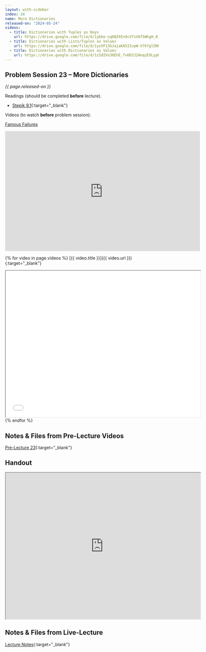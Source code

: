 ```yaml
---
layout: with-sidebar
index: 24
name: More Dictionaries
released-on: "2024-05-24"
videos:
  - title: Dictionaries with Tuples as Keys
    url: https://drive.google.com/file/d/1ybbe-nq0QI9In9cVTsV6f5WhgH_8162S
  - title: Dictionaries with Lists/Tuples as Values
    url: https://drive.google.com/file/d/1yzVF13GJajaKA5IIvpW-V7kYgl5NR9Lu
  - title: Dictionaries with Dictionaries as Values
    url: https://drive.google.com/file/d/1zIdIVo38EhE_fvKD3J2AnqzE9LypBgae
---
```


## Problem Session 23 – More Dictionaries

_{{ page.released-on }}_

Readings (should be completed **before** lecture). 
- [Stepik 9.1](https://stepik.org/lesson/567199/step/1?unit=561472){:target="_blank"}

Videos (to watch **before** problem session):

[Famous Failures](https://www.youtube.com/watch?v=zLYECIjmnQs)
<iframe width="640" height="393" src="https://www.youtube.com/embed/zLYECIjmnQs?si=UpbWWXeV2iCiuGJ3" title="YouTube video player" frameborder="0" allow="accelerometer; autoplay; clipboard-write; encrypted-media; gyroscope; picture-in-picture; web-share" referrerpolicy="strict-origin-when-cross-origin" allowfullscreen></iframe>

{% for video in page.videos %}
[{{ video.title }}]({{ video.url }}){:target="_blank"}

<iframe src="{{ video.url }}/preview" width="640" height="480" allow="autoplay"></iframe>
{% endfor %}

## Notes & Files from Pre-Lecture Videos

[Pre-Lecture 23](https://github.com/ucsd-cse8a-sp24/ucsd-cse8a-sp24.github.io/tree/main/_pre-lectures/lecture-23){:target="_blank"}

## Handout

<iframe src="https://drive.google.com/file/d/1SA2kCowrxo9bi3DUX2_9FgqjPovi6w8b/preview" width="640" height="480" allow="autoplay"></iframe>

## Notes & Files from Live-Lecture

[Lecture Notes](https://drive.google.com/drive/folders/18qMlyK2XcdieanU9IM5k0JXuzytDoaUH?usp=sharing){:target="_blank"}
